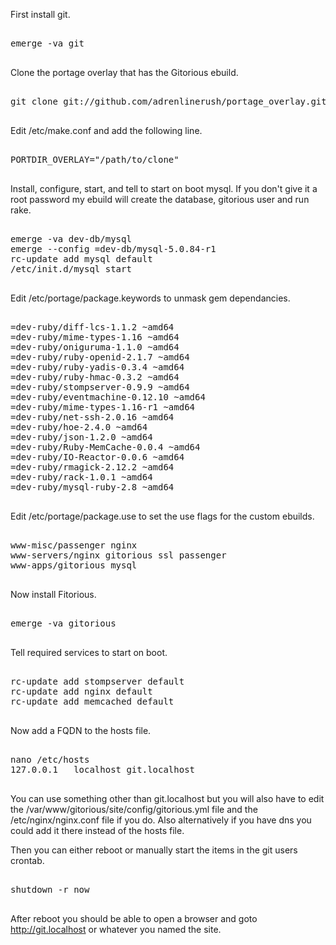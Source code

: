 First install git.

<pre>

emerge -va git

</pre>

Clone the portage overlay that has the Gitorious ebuild.

<pre>

git clone git://github.com/adrenlinerush/portage_overlay.git

</pre>

Edit /etc/make.conf and add the following line.

<pre>

PORTDIR_OVERLAY="/path/to/clone"

</pre>

Install, configure, start, and tell to start on boot mysql.  If you don't give it a root password my ebuild will create the database, gitorious user and run rake.

<pre>

emerge -va dev-db/mysql
emerge --config =dev-db/mysql-5.0.84-r1
rc-update add mysql default
/etc/init.d/mysql start

</pre>

Edit /etc/portage/package.keywords to unmask gem dependancies.

<pre>

=dev-ruby/diff-lcs-1.1.2 ~amd64
=dev-ruby/mime-types-1.16 ~amd64
=dev-ruby/oniguruma-1.1.0 ~amd64
=dev-ruby/ruby-openid-2.1.7 ~amd64
=dev-ruby/ruby-yadis-0.3.4 ~amd64
=dev-ruby/ruby-hmac-0.3.2 ~amd64
=dev-ruby/stompserver-0.9.9 ~amd64
=dev-ruby/eventmachine-0.12.10 ~amd64
=dev-ruby/mime-types-1.16-r1 ~amd64
=dev-ruby/net-ssh-2.0.16 ~amd64
=dev-ruby/hoe-2.4.0 ~amd64
=dev-ruby/json-1.2.0 ~amd64
=dev-ruby/Ruby-MemCache-0.0.4 ~amd64
=dev-ruby/IO-Reactor-0.0.6 ~amd64
=dev-ruby/rmagick-2.12.2 ~amd64
=dev-ruby/rack-1.0.1 ~amd64
=dev-ruby/mysql-ruby-2.8 ~amd64

</pre>

Edit /etc/portage/package.use to set the use flags for the custom ebuilds.

<pre>

www-misc/passenger nginx
www-servers/nginx gitorious ssl passenger
www-apps/gitorious mysql

</pre>

Now install Fitorious.

<pre>

emerge -va gitorious

</pre>

Tell required services to start on boot.

<pre>

rc-update add stompserver default
rc-update add nginx default
rc-update add memcached default

</pre>

Now add a FQDN to the hosts file.

<pre>

nano /etc/hosts
127.0.0.1 	localhost git.localhost

</pre>

You can use something other than git.localhost but you will also have to edit the /var/www/gitorious/site/config/gitorious.yml file and the /etc/nginx/nginx.conf file if you do.  Also alternatively if you have dns you could add it there instead of the hosts file.

Then you can either reboot or manually start the items in the git users crontab.

<pre>

shutdown -r now

</pre>

After reboot you should be able to open a browser and goto http://git.localhost or whatever you named the site.



